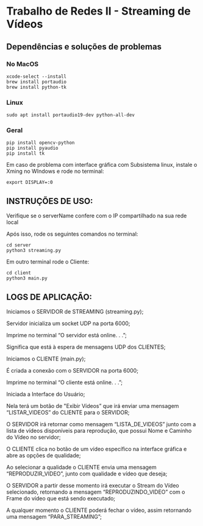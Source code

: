 # Trabalho de Redes II - Streaming de Vídeos

## Dependências e soluções de problemas
### No MacOS 
```console
xcode-select --install
brew install portaudio
brew install python-tk
```

### Linux
```console
sudo apt install portaudio19-dev python-all-dev
```

### Geral
```console
pip install opencv-python
pip install pyaudio
pip install tk
```

Em caso de problema com interface gráfica com Subsistema linux, instale o Xming no WIndows e rode no terminal:
```console
export DISPLAY=:0
```

## INSTRUÇÕES DE USO:
Verifique se o serverName confere com o IP compartilhado na sua rede local

Após isso, rode os seguintes comandos no terminal:
```console
cd server 
python3 streaming.py
```

Em outro terminal rode o Cliente:
```console
cd client
python3 main.py
```

## LOGS DE APLICAÇÃO:

Iniciamos o SERVIDOR de STREAMING (streaming.py);

Servidor inicializa um socket UDP na porta 6000;

Imprime no terminal “O servidor está online. . .”;

Significa que está à espera de mensagens UDP dos CLIENTES;

Iniciamos o CLIENTE (main.py);

É criada a conexão com o SERVIDOR na porta 6000;

Imprime no terminal “O cliente está online. . .”;

Iniciada a Interface do Usuário;

Nela terá um botão de "Exibir Vídeos” que irá enviar uma mensagem “LISTAR_VIDEOS” do CLIENTE para o SERVIDOR;

O SERVIDOR irá retornar como mensagem “LISTA_DE_VIDEOS” junto com a lista de vídeos disponíveis para reprodução, que possui Nome e Caminho do Vídeo no servidor;

O CLIENTE clica no botão de um vídeo específico na interface gráfica e abre as opções de qualidade; 

Ao selecionar a qualidade o CLIENTE envia uma mensagem “REPRODUZIR_VIDEO”, junto com qualidade e vídeo que deseja;

O SERVIDOR a partir desse momento irá executar o Stream do Vídeo selecionado, retornando a mensagem “REPRODUZINDO_VIDEO” com o Frame do vídeo que está sendo executado;

A qualquer momento o CLIENTE poderá fechar o vídeo, assim retornando uma mensagem “PARA_STREAMING”;
